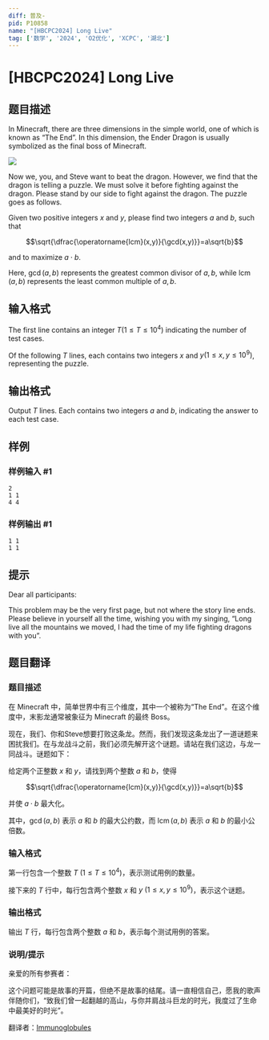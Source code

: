 ```yaml
---
diff: 普及-
pid: P10858
name: "[HBCPC2024] Long Live"
tag: ['数学', '2024', 'O2优化', 'XCPC', '湖北']
---
```

# [HBCPC2024] Long Live
## 题目描述

In Minecraft, there are three dimensions in the simple world, one of which is known as “The End”. In this dimension, the Ender Dragon is usually symbolized as the final boss of Minecraft.

![](https://cdn.luogu.com.cn/upload/image_hosting/hsvxefjr.png)

Now we, you, and Steve want to beat the dragon. However, we find that the dragon is telling a puzzle. We must solve it before fighting against the dragon. Please stand by our side to fight against the dragon. The puzzle goes as follows.

Given two positive integers $x$ and $y$, please find two integers $a$ and $b$, such that

$$\sqrt{\dfrac{\operatorname{lcm}(x,y)}{\gcd(x,y)}}=a\sqrt{b}$$

and to maximize $a \cdot b$.

Here, $\gcd(a, b)$ represents the greatest common divisor of $a, b$, while $\operatorname{lcm}(a, b)$ represents the least common multiple of $a, b$.
## 输入格式

The first line contains an integer $T (1 \leq T \leq 10^4)$ indicating the number of test cases.

Of the following $T$ lines, each contains two integers $x$ and $y (1 \leq x, y \leq 10^9)$, representing the puzzle.
## 输出格式

Output $T$ lines. Each contains two integers $a$ and $b$, indicating the answer to each test case.
## 样例

### 样例输入 #1
```
2
1 1
4 4
```
### 样例输出 #1
```
1 1
1 1
```
## 提示

Dear all participants:

This problem may be the very first page, but not where the story line ends. Please believe in yourself all the time, wishing you with my singing, “Long live all the mountains we moved, I had the time of my life fighting dragons with you”.
## 题目翻译

### 题目描述
在 Minecraft 中，简单世界中有三个维度，其中一个被称为“The End”。在这个维度中，末影龙通常被象征为 Minecraft 的最终 Boss。

现在，我们、你和Steve想要打败这条龙。然而，我们发现这条龙出了一道谜题来困扰我们。在与龙战斗之前，我们必须先解开这个谜题。请站在我们这边，与龙一同战斗。谜题如下：

给定两个正整数 $x$ 和 $y$，请找到两个整数 $a$ 和 $b$，使得

$$\sqrt{\dfrac{\operatorname{lcm}(x,y)}{\gcd(x,y)}}=a\sqrt{b}$$

并使 $a \cdot b$ 最大化。

其中，$\gcd(a, b)$ 表示 $a$ 和 $b$ 的最大公约数，而 $\operatorname{lcm}(a, b)$ 表示 $a$ 和 $b$ 的最小公倍数。

### 输入格式

第一行包含一个整数 $T \ (1 \leq T \leq 10^4)$，表示测试用例的数量。

接下来的 $T$ 行中，每行包含两个整数 $x$ 和 $y \ (1 \leq x, y \leq 10^9)$，表示这个谜题。

### 输出格式

输出 $T$ 行，每行包含两个整数 $a$ 和 $b$，表示每个测试用例的答案。

### 说明/提示
亲爱的所有参赛者：

这个问题可能是故事的开篇，但绝不是故事的结尾。请一直相信自己，愿我的歌声伴随你们，“致我们曾一起翻越的高山，与你并肩战斗巨龙的时光，我度过了生命中最美好的时光”。

翻译者：[Immunoglobules](https://www.luogu.com.cn/user/1066251)
